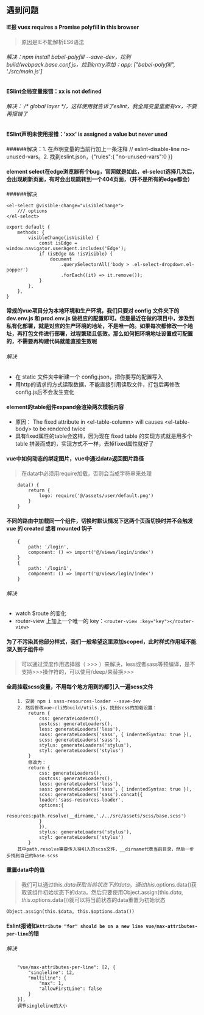 ## 遇到问题

#### IE报 vuex requires a Promise polyfill in this browser
> 原因是IE不能解析ES6语法

###### 解决：npm install babel-polyfill --save-dev，找到build/webpack.base.conf.js，找到entry添加：app: ["babel-polyfill", './src/main.js']

#### ESlint全局变量报错：xx is not defined

###### 解决： /* global layer */，这样使用就告诉了eslint，我全局变量里面有xx，不要再报错了

#### ESlint声明未使用报错：'xxx' is assigned a value but never used

######解决：1. 在声明变量的当前行加上一条注释 // eslint-disable-line no-unused-vars。2. 找到eslint.json，\{"rules":\{ "no-unused-vars":0 }}

#### element select在edge浏览器有个bug，官网就是如此，el-select选择几次后，会出现刷新页面，有时会出现跳转到一个404页面，（并不是所有的edge都会）

######解决

    <el-select @visible-change="visibleChange">
        /// options
    </el-select>

    export default {
        methods: {
            visibleChange(isVisible) {
                const isEdge = window.navigator.userAgent.includes('Edge');
                if (isEdge && !isVisible) {
                    document
                        .querySelectorAll('body > .el-select-dropdown.el-popper')
                        .forEach((it) => it.remove());
                }
            },
        },
    }

#### 常规的vue项目分为本地环境和生产环境，我们只要对 config 文件夹下的 dev.env.js 和 prod.env.js 做相应的配置即可。但是最近在做的项目中，涉及到私有化部署，就是对应的生产环境的地址，不是唯一的。如果每次都修改一个地址，再打包文件进行部署，过程繁琐且低效。那么如何把环境地址设置成可配置的，不需要再构建代码就能直接生效呢

###### 解决
* 在 static 文件夹中新建一个 config.json，把你要写的配置写入
* 用http的请求的方式读取数据，不能直接引用读取文件，打包后再修改config.js后不会发生变化

#### element的table组件expand会渲染两次模板内容

* 原因： The fixed attribute in \<el-table-column\> will causes \<el-table-body\> to be rendered twice
* 具有fixed属性的table会这样，因为现在 fixed table 的实现方式就是用多个 table 拼装而成的，实现方式不一样，去掉fixed属性就好了

#### vue中如何动态的绑定图片，vue中通过data返回图片路径
> 在data中必须用require加载，否则会当成字符串来处理

        data() {
            return {
                logo: require('@/assets/user/default.png')
            }
        }

#### 不同的路由中加载同一个组件，切换时默认情况下这两个页面切换时并不会触发 vue 的 created 或者 mounted 钩子

        {
            path: '/login',
            component: () => import('@/views/login/index')
        }
        {
            path: '/login1',
            component: () => import('@/views/login/index')
        }
###### 解决
* watch $route 的变化
* router-view 上加上一个唯一的 key：`<router-view :key="key"></router-view>`

#### 为了不污染其他部分样式，我们一般希望这里添加scoped，此时样式作用域不能深入到子组件中
> 可以通过深度作用选择器（ >>> ）来解决，less或者sass等预编译，是不支持>>>操作符的，可以使用/deep/来替换>>>

#### 全局挂载scss变量，不用每个地方用到的都引入一遍scss文件

        1. 安装 npm i sass-resources-loader --save-dev
        2. 然后修改vue-cli的build/utils.js，找到scss的加载设置：
            return {
                css: generateLoaders(),
                postcss: generateLoaders(),
                less: generateLoaders('less'),
                sass: generateLoaders('sass', { indentedSyntax: true }),
                scss: generateLoaders('sass'),
                stylus: generateLoaders('stylus'),
                styl: generateLoaders('stylus')
            }
            修改为：
            return {
                css: generateLoaders(),
                postcss: generateLoaders(),
                less: generateLoaders('less'),
                sass: generateLoaders('sass', { indentedSyntax: true }),
                scss: generateLoaders('sass').concat({
                loader:'sass-resources-loader',
                options:{
                    resources:path.resolve(__dirname,'./../src/assets/scss/base.scss')
                }
                }),
                stylus: generateLoaders('stylus'),
                styl: generateLoaders('stylus')
            }
        其中path.resolve需要传入待引入的scss文件，__dirname代表当前目录，然后一步步找到自己的base.scss

#### 重置data中的值
> 我们可以通过this.$data获取当前状态下的data，通过this.$options.data()获取该组件初始状态下的data。然后只要使用Object.assign(this.$data, this.$options.data())就可以将当前状态的data重置为初始状态

`Object.assign(this.$data, this.$options.data())`

#### Eslint报诸如`Attribute "for" should be on a new line vue/max-attributes-per-line`的错

###### 解决

        "vue/max-attributes-per-line": [2, {
            "singleline": 12,
            "multiline": {
                "max": 1,
                "allowFirstLine": false
            }
        }],
        调节singleline的大小
